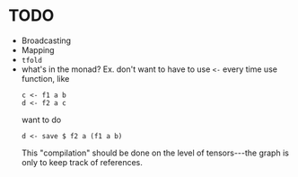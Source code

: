 # TODO

*   Broadcasting
*   Mapping
*   `tfold`
*   what's in the monad? Ex. don't want to have to use `<-` every time use function, like
	```
	c <- f1 a b
	d <- f2 a c
	```
	want to do
	```
	d <- save $ f2 a (f1 a b)
	```
	This "compilation" should be done on the level of tensors---the graph is only to keep track of references.
